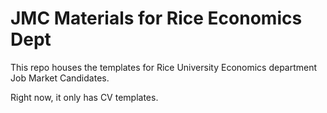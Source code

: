 # JMC Materials for Rice Economics Dept

This repo houses the templates for Rice University Economics department Job Market Candidates. 

Right now, it only has CV templates.